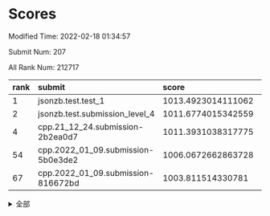 # Scores

Modified Time: 2022-02-18 01:34:57

Submit Num: 207

All Rank Num: 212717

| rank |               submit               |       score        |       sigma        | pk_num |
| :--- | :--------------------------------- | :----------------- | :----------------- | :----- |
| 1    | jsonzb.test.test_1                 | 1013.4923014111062 | 0.8175337444197066 | 4109   |
| 2    | jsonzb.test.submission_level_4     | 1011.6774015342559 | 0.7864931115876889 | 4104   |
| 4    | cpp.21_12_24.submission-2b2ea0d7   | 1011.3931038317775 | 0.7779902584738811 | 4111   |
| 54   | cpp.2022_01_09.submission-5b0e3de2 | 1006.0672662863728 | 0.7225461037293618 | 4113   |
| 67   | cpp.2022_01_09.submission-816672bd | 1003.811514330781  | 0.7091159467592947 | 4113   |


<details>
<summary>全部</summary>

| rank |                 submit                 |       score        |       sigma        | pk_num |
| :--- | :------------------------------------- | :----------------- | :----------------- | :----- |
| 1    | jsonzb.test.test_1                     | 1013.4923014111062 | 0.8175337444197066 | 4109   |
| 2    | jsonzb.test.submission_level_4         | 1011.6774015342559 | 0.7864931115876889 | 4104   |
| 3    | gobigger.level_3.submission_level_3_42 | 1011.4684586667912 | 0.7785083673579026 | 4111   |
| 4    | cpp.21_12_24.submission-2b2ea0d7       | 1011.3931038317775 | 0.7779902584738811 | 4111   |
| 5    | gobigger.level_3.submission_level_3_17 | 1011.3654792204856 | 0.7837898008859462 | 4112   |
| 6    | gobigger.level_3.submission_level_3_4  | 1011.3524945586787 | 0.7889306281919566 | 4113   |
| 7    | gobigger.level_3.submission_level_3_11 | 1011.3252915369571 | 0.7735369421164803 | 4112   |
| 8    | gobigger.level_3.submission_level_3_15 | 1011.2106237735854 | 0.7656634702506574 | 4107   |
| 9    | gobigger.level_3.submission_level_3_13 | 1011.1602907852733 | 0.779416335167193  | 4111   |
| 10   | gobigger.level_3.submission_level_3_14 | 1011.1523060292783 | 0.7738435463402097 | 4111   |
| 11   | gobigger.level_3.submission_level_3_20 | 1011.0322886420647 | 0.7552355811965837 | 4111   |
| 12   | gobigger.level_3.submission_level_3_27 | 1010.9761057513812 | 0.7487086981614903 | 4106   |
| 13   | gobigger.level_3.submission_level_3_23 | 1010.7978597119509 | 0.7569866084216439 | 4108   |
| 14   | gobigger.level_3.submission_level_3_33 | 1010.7349340426094 | 0.7558733696712723 | 4112   |
| 15   | gobigger.level_3.submission_level_3_39 | 1010.6871082863053 | 0.7596959987210069 | 4112   |
| 16   | gobigger.level_3.submission_level_3_30 | 1010.6046968970588 | 0.7471248229251828 | 4109   |
| 17   | gobigger.level_3.submission_level_3_31 | 1010.5001491141096 | 0.7563486736822336 | 4110   |
| 18   | gobigger.level_3.submission_level_3_40 | 1010.4065225893339 | 0.742827582024498  | 4112   |
| 19   | gobigger.level_3.submission_level_3_29 | 1010.274692152629  | 0.74216662697856   | 4105   |
| 20   | gobigger.level_3.submission_level_3_34 | 1010.2623033812584 | 0.7713205103495372 | 4109   |
| 21   | gobigger.level_3.submission_level_3_24 | 1010.2571838411516 | 0.7620061079046826 | 4112   |
| 22   | gobigger.level_3.submission_level_3_2  | 1010.2535672402028 | 0.7670624255407437 | 4110   |
| 23   | gobigger.level_3.submission_level_3_10 | 1010.2445529014499 | 0.7760145694762763 | 4113   |
| 24   | gobigger.level_3.submission_level_3_49 | 1010.2406146906158 | 0.742432789873967  | 4109   |
| 25   | gobigger.level_3.submission_level_3_1  | 1010.2371588756189 | 0.7589559566169826 | 4111   |
| 26   | gobigger.level_3.submission_level_3_3  | 1010.1117039618482 | 0.7499262956122669 | 4116   |
| 27   | gobigger.level_3.submission_level_3_28 | 1010.0946514176403 | 0.7421587025506254 | 4113   |
| 28   | gobigger.level_3.submission_level_3_36 | 1010.0804079792666 | 0.7634601904458336 | 4110   |
| 29   | gobigger.level_3.submission_level_3_48 | 1009.9077606585942 | 0.7730975757015853 | 4108   |
| 30   | gobigger.level_3.submission_level_3_32 | 1009.8876935741107 | 0.7647081056430016 | 4105   |
| 31   | gobigger.level_3.submission_level_3_47 | 1009.8816813486648 | 0.7552596179557595 | 4112   |
| 32   | gobigger.level_3.submission_level_3_37 | 1009.8299806502764 | 0.7646774041229164 | 4117   |
| 33   | gobigger.level_3.submission_level_3_0  | 1009.8278523106937 | 0.7742399587144512 | 4111   |
| 34   | gobigger.level_3.submission_level_3_45 | 1009.8190169413715 | 0.760191727852046  | 4111   |
| 35   | gobigger.level_3.submission_level_3_44 | 1009.8096261183451 | 0.7720615337825043 | 4106   |
| 36   | gobigger.level_3.submission_level_3_35 | 1009.7780427493743 | 0.7749345533925205 | 4115   |
| 37   | gobigger.level_3.submission_level_3_26 | 1009.7039808683705 | 0.7807855976747086 | 4115   |
| 38   | gobigger.level_3.submission_level_3_22 | 1009.5977014807961 | 0.7442640999890481 | 4112   |
| 39   | gobigger.level_3.submission_level_3_16 | 1009.5931230328459 | 0.7701913807013507 | 4108   |
| 40   | gobigger.level_3.submission_level_3_9  | 1009.5004942699009 | 0.7587963239512803 | 4117   |
| 41   | gobigger.level_3.submission_level_3_19 | 1009.4993363774281 | 0.7420587208062197 | 4113   |
| 42   | gobigger.level_3.submission_level_3_46 | 1009.4678264604587 | 0.7603236002076529 | 4104   |
| 43   | gobigger.level_3.submission_level_3_12 | 1009.4476644663358 | 0.7441445012453611 | 4110   |
| 44   | gobigger.level_3.submission_level_3_18 | 1009.383753547036  | 0.7594685742030136 | 4105   |
| 45   | gobigger.level_3.submission_level_3_8  | 1009.3439096459043 | 0.7378745802762938 | 4110   |
| 46   | gobigger.level_3.submission_level_3_38 | 1009.3156288707636 | 0.7453541852385346 | 4111   |
| 47   | gobigger.level_3.submission_level_3_41 | 1009.173991168142  | 0.7548489018618083 | 4109   |
| 48   | gobigger.level_3.submission_level_3_5  | 1009.1231814145808 | 0.7466141824258966 | 4111   |
| 49   | gobigger.level_3.submission_level_3_7  | 1009.0961889078993 | 0.7395993864780314 | 4111   |
| 50   | gobigger.level_3.submission_level_3_6  | 1009.0850467445383 | 0.7429163379296291 | 4110   |
| 51   | gobigger.level_3.submission_level_3_25 | 1009.0623853698435 | 0.7457467110287204 | 4115   |
| 52   | gobigger.level_3.submission_level_3_43 | 1008.6460639779527 | 0.7542840418034522 | 4111   |
| 53   | gobigger.level_3.submission_level_3_21 | 1008.5038447239104 | 0.7497003614573505 | 4110   |
| 54   | cpp.2022_01_09.submission-5b0e3de2     | 1006.0672662863728 | 0.7225461037293618 | 4113   |
| 55   | gobigger.level_1.submission_level_1_15 | 1005.610906613451  | 0.7297029660763729 | 4111   |
| 56   | gobigger.level_1.submission_level_1_16 | 1005.3389264686242 | 0.7249014887698688 | 4111   |
| 57   | gobigger.level_1.submission_level_1_18 | 1004.6948037744703 | 0.7122504050594117 | 4114   |
| 58   | gobigger.level_1.submission_level_1_27 | 1004.565783288411  | 0.72989696369288   | 4109   |
| 59   | gobigger.level_1.submission_level_1_49 | 1004.3592878913756 | 0.7158370352180686 | 4111   |
| 60   | gobigger.level_1.submission_level_1_35 | 1004.3444421755944 | 0.7142030425405822 | 4116   |
| 61   | gobigger.level_1.submission_level_1_31 | 1004.2833445898907 | 0.7156210936189412 | 4113   |
| 62   | gobigger.level_1.submission_level_1_28 | 1004.1016954850752 | 0.699785865282392  | 4108   |
| 63   | gobigger.level_1.submission_level_1_19 | 1004.0368950471994 | 0.7123967539726509 | 4107   |
| 64   | gobigger.level_1.submission_level_1_26 | 1004.0237157594347 | 0.7136471045953591 | 4111   |
| 65   | gobigger.level_1.submission_level_1_9  | 1003.9815367885743 | 0.7079366930954766 | 4110   |
| 66   | gobigger.level_1.submission_level_1_43 | 1003.8972446968087 | 0.7198609286983466 | 4114   |
| 67   | cpp.2022_01_09.submission-816672bd     | 1003.811514330781  | 0.7091159467592947 | 4113   |
| 68   | gobigger.level_1.submission_level_1_4  | 1003.8021960526282 | 0.7113396772813227 | 4109   |
| 69   | gobigger.level_1.submission_level_1_21 | 1003.7759716903256 | 0.7237586232355374 | 4109   |
| 70   | gobigger.level_1.submission_level_1_6  | 1003.7386243100115 | 0.738553431545668  | 4111   |
| 71   | gobigger.level_1.submission_level_1_42 | 1003.7381095442948 | 0.7219734035730117 | 4109   |
| 72   | gobigger.level_1.submission_level_1_5  | 1003.7221473002071 | 0.707161321652394  | 4112   |
| 73   | gobigger.level_1.submission_level_1_44 | 1003.6929239242145 | 0.7218693857583833 | 4113   |
| 74   | gobigger.level_1.submission_level_1_29 | 1003.6858501424401 | 0.7230517529369527 | 4111   |
| 75   | gobigger.level_1.submission_level_1_30 | 1003.6717008155406 | 0.7232481612118169 | 4114   |
| 76   | gobigger.level_1.submission_level_1_48 | 1003.536082722328  | 0.7109011276898773 | 4111   |
| 77   | gobigger.level_1.submission_level_1_12 | 1003.5137777723311 | 0.7223310411289807 | 4113   |
| 78   | gobigger.level_1.submission_level_1_8  | 1003.4192293884489 | 0.7247422719147211 | 4112   |
| 79   | gobigger.level_1.submission_level_1_10 | 1003.3612450815609 | 0.7182925036835162 | 4110   |
| 80   | gobigger.level_1.submission_level_1_13 | 1003.3105911865408 | 0.7132099744875882 | 4111   |
| 81   | gobigger.level_1.submission_level_1_20 | 1003.306587321831  | 0.7215593655178402 | 4108   |
| 82   | gobigger.level_1.submission_level_1_45 | 1003.2002299311421 | 0.7163453609645865 | 4115   |
| 83   | gobigger.level_1.submission_level_1_34 | 1003.1808093746652 | 0.7155153809086755 | 4108   |
| 84   | gobigger.level_1.submission_level_1_7  | 1003.16200148501   | 0.7198487220330281 | 4105   |
| 85   | gobigger.level_1.submission_level_1_46 | 1003.1531573318322 | 0.7189839648406358 | 4104   |
| 86   | gobigger.level_1.submission_level_1_23 | 1003.1240923275125 | 0.7031050521376022 | 4109   |
| 87   | gobigger.level_1.submission_level_1_40 | 1003.0444248335816 | 0.7125765515647572 | 4112   |
| 88   | gobigger.level_1.submission_level_1_33 | 1002.992043476312  | 0.7104917474883944 | 4109   |
| 89   | gobigger.level_1.submission_level_1_39 | 1002.9420754866422 | 0.7186417768353804 | 4111   |
| 90   | gobigger.level_1.submission_level_1_1  | 1002.8324046571673 | 0.7228066566071069 | 4106   |
| 91   | gobigger.level_1.submission_level_1_3  | 1002.8062506584256 | 0.7245656925776958 | 4113   |
| 92   | gobigger.level_1.submission_level_1_22 | 1002.7101449207476 | 0.7184447523375731 | 4103   |
| 93   | gobigger.level_1.submission_level_1_36 | 1002.6897373228032 | 0.713452184585758  | 4107   |
| 94   | gobigger.level_1.submission_level_1_14 | 1002.5315959329733 | 0.716318646181954  | 4110   |
| 95   | gobigger.level_1.submission_level_1_24 | 1002.5254487069668 | 0.7091572707996646 | 4113   |
| 96   | gobigger.level_1.submission_level_1_32 | 1002.5175958614414 | 0.7209743261848973 | 4113   |
| 97   | gobigger.level_1.submission_level_1_38 | 1002.3013243260425 | 0.713372551961279  | 4114   |
| 98   | gobigger.level_1.submission_level_1_47 | 1002.2364491761831 | 0.7149235467001677 | 4109   |
| 99   | gobigger.level_1.submission_level_1_25 | 1002.1381471097856 | 0.7083032032061969 | 4106   |
| 100  | gobigger.level_1.submission_level_1_2  | 1002.1015785476625 | 0.7257573744528784 | 4109   |
| 101  | gobigger.level_1.submission_level_1_41 | 1002.0738626509059 | 0.7216655425317194 | 4111   |
| 102  | gobigger.level_1.submission_level_1_17 | 1002.0109433013904 | 0.7056962339484143 | 4112   |
| 103  | gobigger.level_1.submission_level_1_0  | 1001.7625441655651 | 0.7282370683114535 | 4115   |
| 104  | gobigger.level_1.submission_level_1_11 | 1001.5460468374213 | 0.7133483376948759 | 4110   |
| 105  | gobigger.level_1.submission_level_1_37 | 1001.5212212434941 | 0.7150520217016896 | 4116   |
| 106  | gobigger.random.submission_random_9    | 997.3109687574914  | 0.7017586502688571 | 4108   |
| 107  | gobigger.random.submission_random_2    | 997.1434797549874  | 0.687823961108782  | 4112   |
| 108  | gobigger.random.submission_random_11   | 997.0110737347593  | 0.7113597500644656 | 4116   |
| 109  | gobigger.random.submission_random_47   | 996.8889940713713  | 0.7107169457173474 | 4117   |
| 110  | gobigger.random.submission_random_32   | 996.8586211400792  | 0.7130915300632527 | 4111   |
| 111  | gobigger.random.submission_random_1    | 996.8467154481144  | 0.704368478124522  | 4104   |
| 112  | gobigger.random.submission_random_27   | 996.8463988194621  | 0.7051857419301732 | 4110   |
| 113  | gobigger.random.submission_random_28   | 996.7790448748121  | 0.7031711431941974 | 4109   |
| 114  | gobigger.random.submission_random_48   | 996.7324256003587  | 0.7099443755427479 | 4108   |
| 115  | gobigger.random.submission_random_7    | 996.5043894629628  | 0.7149245094834358 | 4112   |
| 116  | gobigger.random.submission_random_3    | 996.4825611727964  | 0.7006911863051762 | 4111   |
| 117  | gobigger.random.submission_random_43   | 996.4563792896182  | 0.7079859528184965 | 4111   |
| 118  | gobigger.random.submission_random_12   | 996.4509372940015  | 0.7173426363538568 | 4113   |
| 119  | gobigger.random.submission_random_25   | 996.3769653793271  | 0.7097010830207942 | 4114   |
| 120  | gobigger.random.submission_random_17   | 996.3716142401098  | 0.7038568016928063 | 4108   |
| 121  | gobigger.random.submission_random_26   | 996.3056696464862  | 0.7040235388129409 | 4111   |
| 122  | gobigger.random.submission_random_37   | 996.2249411593635  | 0.7093490384155038 | 4111   |
| 123  | gobigger.random.submission_random_29   | 996.2181175945253  | 0.704609841255925  | 4105   |
| 124  | gobigger.random.submission_random_49   | 996.2090548091587  | 0.7069213062877902 | 4110   |
| 125  | gobigger.random.submission_random_34   | 996.133714648534   | 0.71577851663655   | 4114   |
| 126  | gobigger.random.submission_random_13   | 996.1164029647587  | 0.7121073295799596 | 4110   |
| 127  | gobigger.random.submission_random_19   | 996.0759974550612  | 0.7160378879064384 | 4112   |
| 128  | gobigger.random.submission_random_5    | 995.9897152158122  | 0.7256726408068658 | 4106   |
| 129  | gobigger.random.submission_random_23   | 995.9778096413987  | 0.7015424823523417 | 4112   |
| 130  | gobigger.random.submission_random_40   | 995.9701084831713  | 0.7207154242850176 | 4111   |
| 131  | gobigger.random.submission_random_31   | 995.9485634162633  | 0.7225926690571072 | 4116   |
| 132  | gobigger.random.submission_random_20   | 995.916913648455   | 0.7051942984562215 | 4109   |
| 133  | gobigger.random.submission_random_0    | 995.8843436856982  | 0.6994818631347428 | 4114   |
| 134  | gobigger.random.submission_random_16   | 995.853412266905   | 0.705145140195916  | 4114   |
| 135  | gobigger.random.submission_random_10   | 995.7998160798937  | 0.7028328375433194 | 4112   |
| 136  | gobigger.random.submission_random_45   | 995.7578438960877  | 0.7042234904235767 | 4114   |
| 137  | gobigger.random.submission_random_21   | 995.7451640870535  | 0.7144278603584174 | 4108   |
| 138  | gobigger.random.submission_random_44   | 995.6733001800317  | 0.7104953770241583 | 4105   |
| 139  | gobigger.random.submission_random_38   | 995.6674226762859  | 0.6999895832696756 | 4113   |
| 140  | gobigger.random.submission_random_33   | 995.6171825291534  | 0.7212280707116066 | 4115   |
| 141  | gobigger.random.submission_random_39   | 995.6008923359915  | 0.7096300236741252 | 4113   |
| 142  | gobigger.random.submission_random_22   | 995.5901415917727  | 0.6980902052610616 | 4113   |
| 143  | gobigger.random.submission_random_46   | 995.5666900964617  | 0.7039484527077973 | 4110   |
| 144  | gobigger.random.submission_random_15   | 995.5508478745571  | 0.7105275108513049 | 4110   |
| 145  | gobigger.random.submission_random_4    | 995.2908210032145  | 0.7118586656242661 | 4115   |
| 146  | gobigger.random.submission_random_35   | 995.2530044090387  | 0.7161381357970895 | 4111   |
| 147  | gobigger.random.submission_random_8    | 995.2485573368072  | 0.7130388304744641 | 4113   |
| 148  | gobigger.random.submission_random_6    | 995.2467353517474  | 0.70827804578249   | 4116   |
| 149  | gobigger.random.submission_random_18   | 995.2168677586349  | 0.7110097792615424 | 4108   |
| 150  | gobigger.random.submission_random_14   | 995.1841653664202  | 0.7260886493559431 | 4108   |
| 151  | gobigger.random.submission_random_30   | 995.1497530290625  | 0.7048345826431387 | 4118   |
| 152  | gobigger.random.submission_random_41   | 995.1168449254486  | 0.7107087793899725 | 4111   |
| 153  | gobigger.random.submission_random_42   | 995.0505568550399  | 0.7182219180033231 | 4108   |
| 154  | gobigger.level_2.submission_level_2_24 | 994.9663568278864  | 0.7282536942803346 | 4109   |
| 155  | gobigger.random.submission_random_24   | 994.8223978179693  | 0.7055963082124675 | 4110   |
| 156  | gobigger.level_2.submission_level_2_17 | 993.9939418918145  | 0.7413825403223783 | 4111   |
| 157  | gobigger.random.submission_random_36   | 993.9379367991755  | 0.7286457335084273 | 4109   |
| 158  | gobigger.level_2.submission_level_2_18 | 993.6543930009216  | 0.741678305439987  | 4113   |
| 159  | gobigger.level_2.submission_level_2_13 | 993.3004355604501  | 0.7476120739799826 | 4111   |
| 160  | gobigger.level_2.submission_level_2_47 | 993.1675577674627  | 0.7333554713617976 | 4112   |
| 161  | gobigger.level_2.submission_level_2_33 | 993.1440256938236  | 0.7348742586845508 | 4111   |
| 162  | gobigger.level_2.submission_level_2_10 | 993.1374175577499  | 0.7276553242349317 | 4109   |
| 163  | gobigger.level_2.submission_level_2_30 | 993.13695724679    | 0.7478795405276273 | 4113   |
| 164  | gobigger.level_2.submission_level_2_22 | 993.129191521003   | 0.734432917862935  | 4110   |
| 165  | gobigger.level_2.submission_level_2_40 | 993.0541496477852  | 0.7418362419421093 | 4111   |
| 166  | gobigger.level_2.submission_level_2_0  | 992.9270545823274  | 0.7233441409071826 | 4113   |
| 167  | gobigger.level_2.submission_level_2_49 | 992.8983962089026  | 0.7504836301889203 | 4109   |
| 168  | gobigger.level_2.submission_level_2_2  | 992.7650760333023  | 0.7492161018047355 | 4111   |
| 169  | gobigger.level_2.submission_level_2_43 | 992.7325082367377  | 0.7380809826257411 | 4107   |
| 170  | gobigger.level_2.submission_level_2_41 | 992.682064473969   | 0.7423219150341572 | 4109   |
| 171  | gobigger.level_2.submission_level_2_36 | 992.657921523273   | 0.7448585348752605 | 4109   |
| 172  | gobigger.level_2.submission_level_2_15 | 992.62774956224    | 0.7308008373056806 | 4110   |
| 173  | gobigger.level_2.submission_level_2_26 | 992.4914032625061  | 0.7434919143985885 | 4108   |
| 174  | gobigger.level_2.submission_level_2_6  | 992.477530700475   | 0.7423647403964129 | 4113   |
| 175  | gobigger.level_2.submission_level_2_27 | 992.4654858237709  | 0.7314392038223214 | 4107   |
| 176  | gobigger.level_2.submission_level_2_7  | 992.4170769903468  | 0.7477027519270432 | 4106   |
| 177  | gobigger.level_2.submission_level_2_38 | 992.3658023697873  | 0.73582398214656   | 4115   |
| 178  | gobigger.level_2.submission_level_2_11 | 992.3456551611647  | 0.7347756537059156 | 4109   |
| 179  | gobigger.level_2.submission_level_2_19 | 992.259160936148   | 0.747225144409369  | 4104   |
| 180  | gobigger.level_2.submission_level_2_32 | 992.1235613745976  | 0.7475022758899147 | 4105   |
| 181  | gobigger.level_2.submission_level_2_4  | 992.0940039350011  | 0.7372998933356161 | 4114   |
| 182  | gobigger.level_2.submission_level_2_9  | 991.994870949663   | 0.7408240619364583 | 4109   |
| 183  | gobigger.level_2.submission_level_2_45 | 991.9479809933028  | 0.7361661998614772 | 4111   |
| 184  | gobigger.level_2.submission_level_2_48 | 991.9419909717301  | 0.7584793608554743 | 4111   |
| 185  | gobigger.level_2.submission_level_2_8  | 991.8069524027155  | 0.7379862468973298 | 4109   |
| 186  | gobigger.level_2.submission_level_2_5  | 991.7287121704422  | 0.7568220588650467 | 4110   |
| 187  | gobigger.level_2.submission_level_2_23 | 991.6930307376451  | 0.7527971086919402 | 4113   |
| 188  | gobigger.level_2.submission_level_2_29 | 991.6529187292568  | 0.763701486302254  | 4114   |
| 189  | gobigger.level_2.submission_level_2_35 | 991.6070543699315  | 0.754614636158092  | 4114   |
| 190  | gobigger.level_2.submission_level_2_16 | 991.5827039117022  | 0.778077042803449  | 4112   |
| 191  | gobigger.level_2.submission_level_2_21 | 991.4776855063471  | 0.7552510768710078 | 4110   |
| 192  | gobigger.level_2.submission_level_2_31 | 991.3481247828178  | 0.7616071409907572 | 4112   |
| 193  | gobigger.level_2.submission_level_2_12 | 991.2336088149689  | 0.7398725127420337 | 4104   |
| 194  | gobigger.level_2.submission_level_2_28 | 991.1264583138927  | 0.7391218574465079 | 4104   |
| 195  | gobigger.level_2.submission_level_2_14 | 991.0566715642211  | 0.7542437872770726 | 4106   |
| 196  | gobigger.level_2.submission_level_2_25 | 991.036874411919   | 0.7582510288271983 | 4111   |
| 197  | gobigger.level_2.submission_level_2_42 | 991.0305340947477  | 0.7589417689092244 | 4111   |
| 198  | gobigger.level_2.submission_level_2_34 | 990.6516310393913  | 0.7559294993434394 | 4108   |
| 199  | gobigger.level_2.submission_level_2_39 | 990.5144994266345  | 0.7537743605657506 | 4111   |
| 200  | gobigger.level_2.submission_level_2_1  | 990.4812916548503  | 0.7513705133497596 | 4109   |
| 201  | gobigger.level_2.submission_level_2_37 | 990.3279474444661  | 0.7511535211878134 | 4111   |
| 202  | gobigger.level_2.submission_level_2_20 | 989.8206647422294  | 0.7829078506320285 | 4107   |
| 203  | gobigger.level_2.submission_level_2_3  | 989.760565200508   | 0.7826834416614743 | 4112   |
| 204  | gobigger.level_2.submission_level_2_44 | 989.4467483977564  | 0.7847441691456314 | 4106   |
| 205  | gobigger.level_2.submission_level_2_46 | 989.1013842464644  | 0.7731252260176039 | 4106   |
| 206  | gobigger.none.submission_none_1        | 979.2544610583838  | 1.2270198159312737 | 4106   |
| 207  | gobigger.none.submission_none_0        | 974.6802949968745  | 1.5991844366436057 | 4106   |

</details>